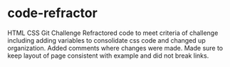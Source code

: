 # code-refractor
HTML CSS Git Challenge
Refractored code to meet criteria of challenge including adding variables to consolidate css code and changed up organization. 
Added comments where changes were made.
Made sure to keep layout of page consistent with example and did not break links.
